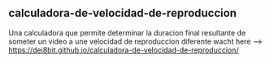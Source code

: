 ## calculadora-de-velocidad-de-reproduccion
Una calculadora que permite determinar la duracion final resultante de someter un video a une velocidad de reproduccion diferente
wacht here --> https://dei8bit.github.io/calculadora-de-velocidad-de-reproduccion/
